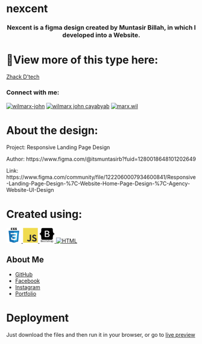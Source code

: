 # nexcent
<h3 align="center">Nexcent is a figma design created by Muntasir Billah, in which I developed into a Website.</h3>

# 📝View more of this type here: 
[Zhack D'tech](https://github.com/zhackdtech)

<h3 align="left">Connect with me:</h3>
<p align="left">
<a href="https://codepen.io/wilmarx-john" target="blank"><img align="center" src="https://raw.githubusercontent.com/rahuldkjain/github-profile-readme-generator/master/src/images/icons/Social/codepen.svg" alt="wilmarx-john" height="30" width="40"></a>
<a href="https://fb.com/wilmarx john cayabyab" target="blank"><img align="center" src="https://raw.githubusercontent.com/rahuldkjain/github-profile-readme-generator/master/src/images/icons/Social/facebook.svg" alt="wilmarx john cayabyab" height="30" width="40"></a>
<a href="https://instagram.com/marx.wil" target="blank"><img align="center" src="https://raw.githubusercontent.com/rahuldkjain/github-profile-readme-generator/master/src/images/icons/Social/instagram.svg" alt="marx.wil" height="30" width="40"></a>
</p>

# About the design: 
<p>Project: Responsive Landing Page Design</p>
<p>Author: https://www.figma.com/@itsmuntasirb?fuid=1280018648101202649</p>
<p>Link: https://www.figma.com/community/file/1222060007934600841/Responsive-Landing-Page-Design-%7C-Website-Home-Page-Design-%7C-Agency-Website-UI-Design</p>

# Created using:
<p align="left">
  <a href="https://www.w3schools.com/css/" target="_blank" rel="noreferrer"> 
    <img src="https://raw.githubusercontent.com/devicons/devicon/master/icons/css3/css3-original-wordmark.svg" alt="css3" width="40" height="40"> 
  </a> 
  <a href="https://developer.mozilla.org/en-US/docs/Web/JavaScript" target="_blank" rel="noreferrer"> 
    <img src="https://raw.githubusercontent.com/devicons/devicon/master/icons/javascript/javascript-original.svg" alt="javascript" width="40" height="40"> 
  </a>
  <a href="https://getbootstrap.com" target="_blank" rel="noreferrer"> 
    <img src="https://raw.githubusercontent.com/devicons/devicon/master/icons/bootstrap/bootstrap-plain-wordmark.svg" alt="bootstrap" width="40" height="40"> 
  </a>
  <a href="https://getbootstrap.com" target="_blank" rel="noreferrer"> 
    <img src="https://cdn-icons-png.flaticon.com/512/5968/5968267.png" alt="HTML" width="40" height="40"> 
  </a>
</p>

## About Me

- [GitHub](https://github.com/zhackdtech)
- [Facebook](https://www.facebook.com/profile.php?id=61550879160614)
- [Instagram](https://www.instagram.com/marx.wil/)
- [Portfolio](https://zhackdtech.github.io/portfolio-wilmarx/)
# Deployment

Just download the files and then run it in your browser, or go to [live preview](https://zhackdtech.github.io/nexcent)

